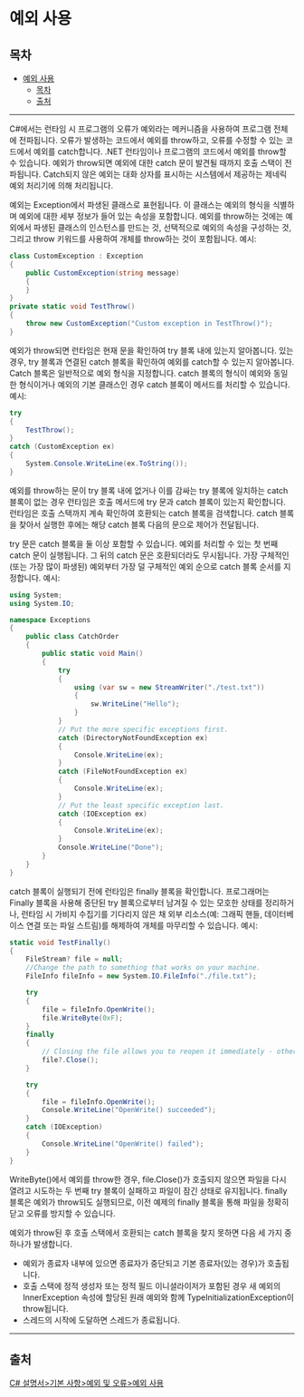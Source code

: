 # 예외 사용

## 목차
- [예외 사용](#예외-사용)
  - [목차](#목차)
  - [출처](#출처)

---
C#에서는 런타임 시 프로그램의 오류가 예외라는 메커니즘을 사용하여 프로그램 전체에 전파됩니다. 오류가 발생하는 코드에서 예외를 throw하고, 오류를 수정할 수 있는 코드에서 예외를 catch합니다. .NET 런타임이나 프로그램의 코드에서 예외를 throw할 수 있습니다. 예외가 throw되면 예외에 대한 catch 문이 발견될 때까지 호출 스택이 전파됩니다. Catch되지 않은 예외는 대화 상자를 표시하는 시스템에서 제공하는 제네릭 예외 처리기에 의해 처리됩니다.

예외는 Exception에서 파생된 클래스로 표현됩니다. 이 클래스는 예외의 형식을 식별하며 예외에 대한 세부 정보가 들어 있는 속성을 포함합니다. 예외를 throw하는 것에는 예외에서 파생된 클래스의 인스턴스를 만드는 것, 선택적으로 예외의 속성을 구성하는 것, 그리고 throw 키워드를 사용하여 개체를 throw하는 것이 포함됩니다. 예시:
```C#
class CustomException : Exception
{
    public CustomException(string message)
    {
    }
}
private static void TestThrow()
{
    throw new CustomException("Custom exception in TestThrow()");
}
```
예외가 throw되면 런타임은 현재 문을 확인하여 try 블록 내에 있는지 알아봅니다. 있는 경우, try 블록과 연결된 catch 블록을 확인하여 예외를 catch할 수 있는지 알아봅니다. Catch 블록은 일반적으로 예외 형식을 지정합니다. catch 블록의 형식이 예외와 동일한 형식이거나 예외의 기본 클래스인 경우 catch 블록이 메서드를 처리할 수 있습니다. 예시:
```C#
try
{
    TestThrow();
}
catch (CustomException ex)
{
    System.Console.WriteLine(ex.ToString());
}
```
예외를 throw하는 문이 try 블록 내에 없거나 이를 감싸는 try 블록에 일치하는 catch 블록이 없는 경우 런타임은 호출 메서드에 try 문과 catch 블록이 있는지 확인합니다. 런타임은 호출 스택까지 계속 확인하여 호환되는 catch 블록을 검색합니다. catch 블록을 찾아서 실행한 후에는 해당 catch 블록 다음의 문으로 제어가 전달됩니다.

try 문은 catch 블록을 둘 이상 포함할 수 있습니다. 예외를 처리할 수 있는 첫 번째 catch 문이 실행됩니다. 그 뒤의 catch 문은 호환되더라도 무시됩니다. 가장 구체적인(또는 가장 많이 파생된) 예외부터 가장 덜 구체적인 예외 순으로 catch 블록 순서를 지정합니다. 예시:
```C#
using System;
using System.IO;

namespace Exceptions
{
    public class CatchOrder
    {
        public static void Main()
        {
            try
            {
                using (var sw = new StreamWriter("./test.txt"))
                {
                    sw.WriteLine("Hello");
                }
            }
            // Put the more specific exceptions first.
            catch (DirectoryNotFoundException ex)
            {
                Console.WriteLine(ex);
            }
            catch (FileNotFoundException ex)
            {
                Console.WriteLine(ex);
            }
            // Put the least specific exception last.
            catch (IOException ex)
            {
                Console.WriteLine(ex);
            }
            Console.WriteLine("Done");
        }
    }
}
```
catch 블록이 실행되기 전에 런타임은 finally 블록을 확인합니다. 프로그래머는 Finally 블록을 사용해 중단된 try 블록으로부터 남겨질 수 있는 모호한 상태를 정리하거나, 런타임 시 가비지 수집기를 기다리지 않은 채 외부 리소스(예: 그래픽 핸들, 데이터베이스 연결 또는 파일 스트림)를 해제하여 개체를 마무리할 수 있습니다. 예시:

```C#
static void TestFinally()
{
    FileStream? file = null;
    //Change the path to something that works on your machine.
    FileInfo fileInfo = new System.IO.FileInfo("./file.txt");

    try
    {
        file = fileInfo.OpenWrite();
        file.WriteByte(0xF);
    }
    finally
    {
        // Closing the file allows you to reopen it immediately - otherwise IOException is thrown.
        file?.Close();
    }

    try
    {
        file = fileInfo.OpenWrite();
        Console.WriteLine("OpenWrite() succeeded");
    }
    catch (IOException)
    {
        Console.WriteLine("OpenWrite() failed");
    }
}
```
WriteByte()에서 예외를 throw한 경우, file.Close()가 호출되지 않으면 파일을 다시 열려고 시도하는 두 번째 try 블록이 실패하고 파일이 잠긴 상태로 유지됩니다. finally 블록은 예외가 throw되도 실행되므로, 이전 예제의 finally 블록을 통해 파일을 정확히 닫고 오류를 방지할 수 있습니다.

예외가 throw된 후 호출 스택에서 호환되는 catch 블록을 찾지 못하면 다음 세 가지 중 하나가 발생합니다.
 - 예외가 종료자 내부에 있으면 종료자가 중단되고 기본 종료자(있는 경우)가 호출됩니다.
 - 호출 스택에 정적 생성자 또는 정적 필드 이니셜라이저가 포함된 경우 새 예외의 InnerException 속성에 할당된 원래 예외와 함께 TypeInitializationException이 throw됩니다.
 - 스레드의 시작에 도달하면 스레드가 종료됩니다.

---
## 출처
[C# 설명서>기본 사항>예외 및 오류>예외 사용](https://learn.microsoft.com/ko-kr/dotnet/csharp/fundamentals/exceptions/using-exceptions)